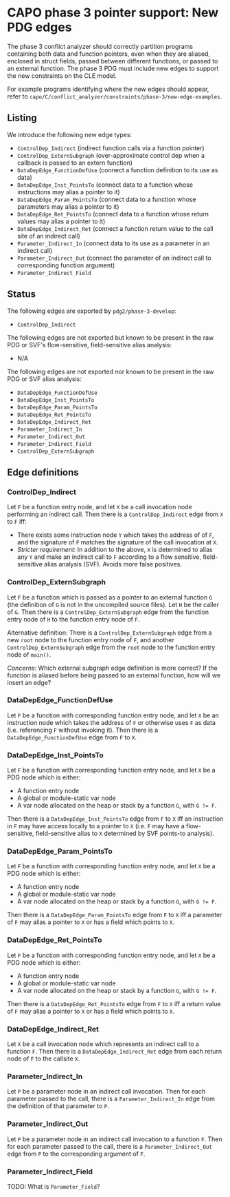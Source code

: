 # CAPO phase 3 pointer support: New PDG edges

The phase 3 conflict analyzer should correctly partition programs containing both data and function pointers, even when they are aliased, enclosed in struct fields, passed between different functions, or passed to an external function. The phase 3 PDG must include new edges to support the new constraints on the CLE model.

For example programs identifying where the new edges should appear, refer to `capo/C/conflict_analyzer/constraints/phase-3/new-edge-examples`.

## Listing

We introduce the following new edge types:
- `ControlDep_Indirect`        (indirect function calls via a function pointer)
- `ControlDep_ExternSubgraph`  (over-approximate control dep when a callback is passed to an extern function)
- `DataDepEdge_FunctionDefUse` (connect a function definition to its use as data)
- `DataDepEdge_Inst_PointsTo`  (connect data to a function whose instructions may alias a pointer to it)
- `DataDepEdge_Param_PointsTo` (connect data to a function whose parameters may alias a pointer to it)
- `DataDepEdge_Ret_PointsTo`   (connect data to a function whose return values may alias a pointer to it)
- `DataDepEdge_Indirect_Ret`   (connect a function return value to the call site of an indirect call)
- `Parameter_Indirect_In`      (connect data to its use as a parameter in an indirect call)
- `Parameter_Indirect_Out`     (connect the parameter of an indirect call to corresponding function argument)
- `Parameter_Indirect_Field`

## Status

The following edges are exported by `pdg2/phase-3-develop`:
- `ControlDep_Indirect`

The following edges are not exported but known to be present in the raw PDG or SVF's flow-sensitive, field-sensitive alias analysis:
- N/A

The following edges are not exported nor known to be present in the raw PDG or SVF alias analysis:
- `DataDepEdge_FunctionDefUse`
- `DataDepEdge_Inst_PointsTo`
- `DataDepEdge_Param_PointsTo`
- `DataDepEdge_Ret_PointsTo`
- `DataDepEdge_Indirect_Ret`
- `Parameter_Indirect_In`
- `Parameter_Indirect_Out`
- `Parameter_Indirect_Field`
- `ControlDep_ExternSubgraph`

## Edge definitions

### ControlDep_Indirect

Let `F` be a function entry node, and let `X` be a call invocation node performing an indirect call. Then there is a `ControlDep_Indirect` edge from `X` to `F` iff:
- There exists some instruction node `Y` which takes the address of of `F`, and the signature of `F` matches the signature of the call invocation at `X`.
- *Stricter requirement*: In addition to the above, `X` is determined to alias any `Y` and make an indirect call to `F` according to a flow sensitive, field-sensitive alias analysis (SVF). Avoids more false positives.

### ControlDep_ExternSubgraph

Let `F` be a function which is passed as a pointer to an external function `G` (the definition of `G` is not in the uncompiled source files). Let `H` be the caller of `G`.​ Then there is a `ControlDep_ExternSubgraph` edge from the function entry node of `H` to the function entry node of `F`.​

Alternative definition: There is a `ControlDep_ExternSubgraph` edge from a new `root` node to the function entry node of `F`, and another `ControlDep_ExternSubgraph` edge from the `root` node to the function entry node of `main()`.​

*Concerns*: Which external subgraph edge definition is more correct?​ If the function is aliased before being passed to an external function, how will we insert an edge?​

### DataDepEdge_FunctionDefUse

Let `F` be a function with corresponding function entry node, and let `X` be an instruction node which takes the address of `F` or otherwise uses `F` as data (i.e. referencing `F` without invoking it). Then there is a `DataDepEdge_FunctionDefUse` edge from `F` to `X`.

### DataDepEdge_Inst_PointsTo

Let `F` be a function with corresponding function entry node, and let `X` be a PDG node which is either:​
- A function entry node​
- A global or module-static var node​
- A var node allocated on the heap or stack by a function `G`, with `G != F`.

Then there is a `DataDepEdge_Inst_PointsTo` edge from `F` to `X` iff an instruction in `F` may have access locally to a pointer to `X` (i.e. `F` may have a flow-sensitive, field-sensitive alias to `X` determined by SVF points-to analysis).​

### DataDepEdge_Param_PointsTo

Let `F` be a function with corresponding function entry node, and let `X` be a PDG node which is either:​
- A function entry node​
- A global or module-static var node​
- A var node allocated on the heap or stack by a function `G`, with `G != F`.

Then there is a `DataDepEdge_Param_PointsTo` edge from `F` to `X` iff a parameter of `F` may alias a pointer to `X` or has a field which points to `X`.

### DataDepEdge_Ret_PointsTo

Let `F` be a function with corresponding function entry node, and let `X` be a PDG node which is either:​
- A function entry node​
- A global or module-static var node​
- A var node allocated on the heap or stack by a function `G`, with `G != F`.

Then there is a `DataDepEdge_Ret_PointsTo` edge from `F` to `X` iff a return value of `F` may alias a pointer to `X` or has a field which points to `X`.

### DataDepEdge_Indirect_Ret

Let `X` be a call invocation node which represents an indirect call to a function `F`. Then there is a `DataDepEdge_Indirect_Ret` edge from each return node of `F` to the callsite `X`.

### Parameter_Indirect_In

Let `P` be a parameter node in an indirect call invocation. Then for each parameter passed to the call, there is a `Parameter_Indirect_In` edge from the definition of that parameter to `P`.

### Parameter_Indirect_Out

Let `P` be a parameter node in an indirect call invocation to a function `F`. Then for each parameter passed to the call, there is a `Parameter_Indirect_Out` edge from `P` to the corresponding argument of `F`.

### Parameter_Indirect_Field

TODO: What is `Parameter_Field`?